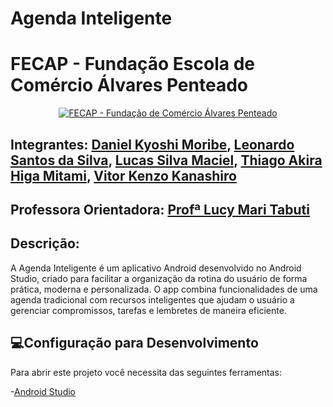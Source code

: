 #  Agenda Inteligente

#  FECAP - Fundação Escola de Comércio Álvares Penteado

<p align="center">
<a href= "https://www.fecap.br/"><img src="https://encrypted-tbn0.gstatic.com/images?q=tbn:ANd9GcRhZPrRa89Kma0ZZogxm0pi-tCn_TLKeHGVxywp-LXAFGR3B1DPouAJYHgKZGV0XTEf4AE&usqp=CAU" alt="FECAP - Fundação de Comércio Álvares Penteado" border="0"></a>
</p>


##  Integrantes: <a href="https://github.com/danmoribe">Daniel Kyoshi Moribe</a>, <a href="https://github.com/Leonardoss23">Leonardo Santos da Silva</a>, <a href="https://github.com/LucasSilvaMaciel">Lucas Silva Maciel</a>, <a href="https://github.com/ThiagoAkira0">Thiago Akira Higa Mitami</a>, <a href="https://github.com/vitorzoken">Vitor Kenzo Kanashiro</a>


##  Professora Orientadora: <a href="https://www.linkedin.com/in/lucymari/?originalSubdomain=br">Profª Lucy Mari Tabuti</a>


## Descrição: 
A Agenda Inteligente é um aplicativo Android desenvolvido no Android Studio, criado para facilitar a organização da rotina do usuário de forma prática, moderna e personalizada. O app combina funcionalidades de uma agenda tradicional com recursos inteligentes que ajudam o usuário a gerenciar compromissos, tarefas e lembretes de maneira eficiente.

## 💻Configuração para Desenvolvimento

Para abrir este projeto você necessita das seguintes ferramentas:

-<a href="https://developer.android.com/studio?hl=pt-br">Android Studio</a><br>
